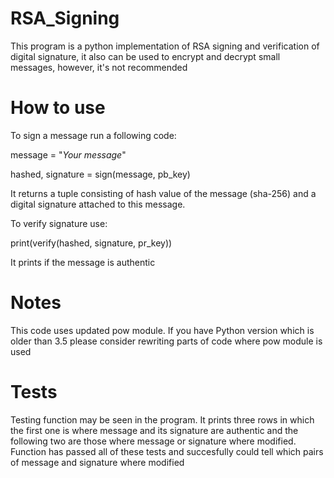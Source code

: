 # RSA_Signing

This program is a python implementation of RSA signing and verification of digital signature, it also can be used to encrypt and decrypt small messages, however, it's not recommended

# How to use
To sign a message run a following code:

message = "*Your message*"

hashed, signature = sign(message, pb_key)

It returns a tuple consisting of hash value of the message (sha-256) and a digital signature attached to this message.

To verify signature use:

print(verify(hashed, signature, pr_key))

It prints if the message is authentic

# Notes
This code uses updated pow module. If you have Python version which is older than 3.5 please consider rewriting parts of code where pow module is used

# Tests
Testing function may be seen in the program. It prints three rows in which the first one is where message and its signature are authentic and the following two are those where message or signature where modified.
Function has passed all of these tests and succesfully could tell which pairs of message and signature where modified
